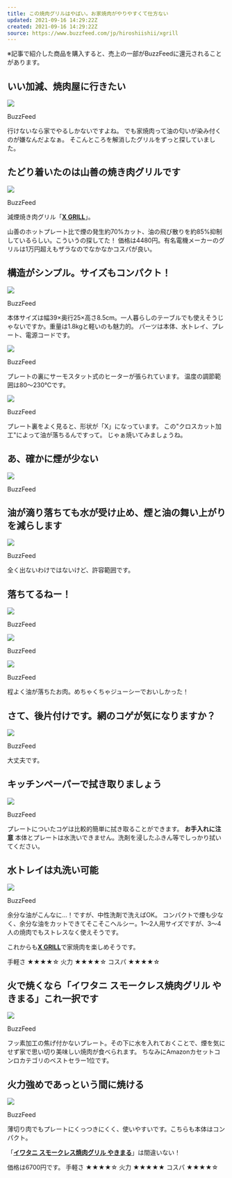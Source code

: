 ```yaml
---
title: この焼肉グリルはやばい。お家焼肉がやりやすくて仕方ない
updated: 2021-09-16 14:29:22Z
created: 2021-09-16 14:29:22Z
source: https://www.buzzfeed.com/jp/hiroshiishii/xgrill
---
```


※記事で紹介した商品を購入すると、売上の一部がBuzzFeedに還元されることがあります。

##   いい加減、焼肉屋に行きたい

 ![](https://img.buzzfeed.com/buzzfeed-static/static/2021-08/30/7/asset/5b008b90c652/sub-buzz-11096-1630309170-2.jpg?downsize=700%3A%2A&output-quality=auto&output-format=auto)

  BuzzFeed

行けないなら家でやるしかないですよね。
でも家焼肉って油の匂いが染み付くのが嫌なんだよなぁ。
そこんところを解消したグリルをずっと探していました。

##   たどり着いたのは山善の焼き肉グリルです

 ![](https://img.buzzfeed.com/buzzfeed-static/static/2021-08/30/6/asset/b5195bbed81a/sub-buzz-3293-1630303254-13.jpg?downsize=700%3A%2A&output-quality=auto&output-format=auto)

  BuzzFeed

減煙焼き肉グリル「[**X GRILL**](https://www.amazon.co.jp/dp/B08BWZHP9F?tag=bfishii-22&ascsubtag=6045149%2C3%2C16%2Cmobile_web%2C0%2C0%2C17087489)」。

山善のホットプレート比で煙の発生約70%カット、油の飛び散りを約85%抑制しているらしい。こういうの探してた！
価格は4480円。有名電機メーカーのグリルは1万円超えもザラなのでなかなかコスパが良い。

##   構造がシンプル。サイズもコンパクト！

 ![](https://img.buzzfeed.com/buzzfeed-static/static/2021-08/30/6/asset/87b8ddc54f63/sub-buzz-2240-1630303264-5.jpg)

  BuzzFeed

本体サイズは幅39×奥行25×高さ8.5cm。一人暮らしのテーブルでも使えそうじゃないですか。重量は1.8kgと軽いのも魅力的。
パーツは本体、水トレイ、プレート、電源コードです。

 ![](https://img.buzzfeed.com/buzzfeed-static/static/2021-08/30/6/asset/b5195bbed81a/sub-buzz-3288-1630303272-23.jpg)

  BuzzFeed

プレートの裏にサーモスタット式のヒーターが張られています。
温度の調節範囲は80～230℃です。

 ![](https://img.buzzfeed.com/buzzfeed-static/static/2021-08/30/6/asset/b5195bbed81a/sub-buzz-3288-1630303272-23.jpg?crop=673:502;380,280)

  BuzzFeed

プレート裏をよく見ると、形状が「X」になっています。
この"クロスカット加工"によって油が落ちるんですって。
じゃぁ焼いてみましょうね。

##   あ、確かに煙が少ない

 ![](https://img.buzzfeed.com/buzzfeed-static/static/2021-08/30/6/asset/5b008b90c652/sub-buzz-10758-1630303286-21.jpg)

  BuzzFeed

##   油が滴り落ちても水が受け止め、煙と油の舞い上がりを減らします

 ![](https://img.buzzfeed.com/buzzfeed-static/static/2021-08/30/6/asset/87b8ddc54f63/sub-buzz-2276-1630303294-1.jpg)

  BuzzFeed

全く出ないわけではないけど、許容範囲です。

##   落ちてるねー！

 ![](https://img.buzzfeed.com/buzzfeed-static/static/2021-08/30/6/asset/87b8ddc54f63/sub-buzz-2240-1630303332-7.jpg)

  BuzzFeed

 ![](https://img.buzzfeed.com/buzzfeed-static/static/2021-08/30/6/asset/87b8ddc54f63/sub-buzz-2280-1630303337-1.jpg)

  BuzzFeed

 ![](https://img.buzzfeed.com/buzzfeed-static/static/2021-08/30/7/asset/87b8ddc54f63/sub-buzz-2574-1630309163-3.jpg)

  BuzzFeed

程よく油が落ちたお肉。めちゃくちゃジューシーでおいしかった！

##   さて、後片付けです。網のコゲが気になりますか？

 ![](https://img.buzzfeed.com/buzzfeed-static/static/2021-08/30/6/asset/5b008b90c652/sub-buzz-10794-1630303348-2.jpg)

  BuzzFeed

大丈夫です。

##   キッチンペーパーで拭き取りましょう

 ![](https://img.buzzfeed.com/buzzfeed-static/static/2021-08/30/6/asset/5b008b90c652/sub-buzz-10794-1630303356-11.jpg)

  BuzzFeed

プレートについたコゲは比較的簡単に拭き取ることができます。
**お手入れに注意**
本体とプレートは水洗いできません。洗剤を浸したふきん等でしっかり拭いてください。

##   水トレイは丸洗い可能

 ![](https://img.buzzfeed.com/buzzfeed-static/static/2021-08/30/6/asset/b5195bbed81a/sub-buzz-3293-1630303363-20.jpg)

  BuzzFeed

余分な油がこんなに…！ですが、中性洗剤で洗えばOK。
コンパクトで煙も少なく、余分な油をカットできてそこそこヘルシー。1〜2人用サイズですが、3〜4人の焼肉でもストレスなく使えそうです。

これからも[**X GRILL**](https://www.amazon.co.jp/dp/B08BWZHP9F?tag=bfishii-22&ascsubtag=6045149%2C14%2C16%2Cmobile_web%2C0%2C0%2C17087493)で家焼肉を楽しめそうです。

手軽さ ★★★★☆
火力 ★★★★☆
コスパ ★★★★☆

##   火で焼くなら「イワタニ スモークレス焼肉グリル やきまる」これ一択です

 ![](https://img.buzzfeed.com/buzzfeed-static/static/2021-08/30/7/asset/5b008b90c652/sub-buzz-11139-1630309900-4.jpg)

  BuzzFeed

フッ素加工の焦げ付かないプレート。その下に水を入れておくことで、煙を気にせず家で思い切り美味しい焼肉が食べられます。
ちなみにAmazonカセットコンロカテゴリのベストセラー1位です。

##   火力強めであっという間に焼ける

 ![](https://img.buzzfeed.com/buzzfeed-static/static/2021-08/30/7/asset/5b008b90c652/sub-buzz-11150-1630309945-1.jpg)

  BuzzFeed

薄切り肉でもプレートにくっつきにくく、使いやすいです。こちらも本体はコンパクト。

「[**イワタニ スモークレス焼肉グリル やきまる**](https://www.amazon.co.jp/dp/B01JYSXB2W?tag=bfishii-22&ascsubtag=6045149%2C16%2C16%2Cmobile_web%2C0%2C0%2C17087494)」は間違いない！

価格は6700円です。
手軽さ ★★★★☆
火力 ★★★★★
コスパ ★★★★☆